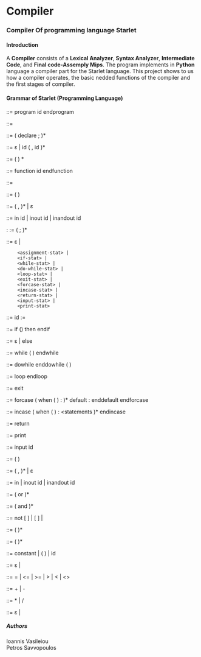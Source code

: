 # Compiler
### Compiler Of programming language Starlet

#### Introduction
A <b>Compiler</b> consists of a <b>Lexical Analyzer</b>, <b>Syntax Analyzer</b>, <b>Intermediate Code</b>, and <b>Final code-Assemply Mips</b>.
The program implements in <b>Python</b> language a compiler part for the Starlet language.
This project shows to us how a compiler operates, the basic nedded functions of the compiler and the first stages of compiler.

#### Grammar of Starlet (Programming Language)
<program> ::= program id <block> endprogram
  
<block> ::= <declarations> <subprograms> <statements>
  
<declarations> ::= ( declare <varlist> ; )*
  
<varlist> ::= ε | id ( , id )*
  
<subprograms> ::= ( <subprogram> ) *
  
<subprogram> ::= function id <funcbody> endfunction
  
<funcbody> ::= <formalpars> <block>
  
<formalpars> ::= ( <formalparlist> )
  
<formalparlist> ::= <formalparitem> ( , <formalparitem> )* | ε
  
<formalparitem> ::= in id | inout id | inandout id
  
<statements> : := <statement> ( ; <statement> )*
  
<statement> ::= ε |
  
        <assignment-stat> |
        <if-stat> |
        <while-stat> |
        <do-while-stat> |
        <loop-stat> |
        <exit-stat> |
        <forcase-stat> |
        <incase-stat> |
        <return-stat> |
        <input-stat> |
        <print-stat>
        

<assignment-stat> ::= id := <expression>
  
<if-stat> ::= if (<condition>) then <statements> <elsepart> endif
  
<elsepart> ::= ε | else <statements>
  
<while-stat> ::= while ( <condition> ) <statements> endwhile
  
<do-while-stat> ::= dowhile <statements> enddowhile ( <condition> )
  
<loop-stat> ::= loop <statements> endloop
  
<exit-stat> ::= exit
  
<forcase-stat> ::= forcase
  ( when ( <condition> ) : <statements> )*
  default : <statements> enddefault
endforcase
  
<incase-stat> ::= incase
   ( when ( <condition> ) : <statements )*
endincase
                                        
<return-stat> ::= return <expression>
  
<print-stat> ::= print <expression>
  
<input-stat> ::= input id
  
<actualpars> ::= ( <actualparlist> )
  
<actualparlist> ::= <actualparitem> ( , <actualparitem> )* | ε
  
<actualparitem> ::= in <expression> | inout id | inandout id
  
<condition> ::= <boolterm> ( or <boolterm> )*
  
<boolterm> ::= <boolfactor> ( and <boolfactor> )*
  
<boolfactor> ::= not [ <condition> ] | [ <condition> ] |
  
<expression> <relational-oper> <expression>
  
<expression> ::= <optional-sign> <term> ( <add-oper> <term>)*
  
<term> ::= <factor> ( <mul-oper> <factor> )*
  
<factor> ::= constant | ( <expression> ) | id <idtail>
  
<idtail> ::= ε | <actualpars>
  
<relational-oper> ::= = | <= | >= | > | < | <>
  
<add-oper> ::= + | -
  
<mul-oper> ::= * | /
  
<optional-sign> ::= ε | <add-oper>
 

##### Authors
Ioannis Vasileiou                                                                                                                           
Petros Savvopoulos
